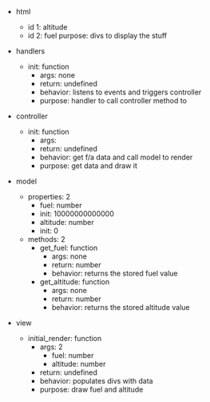 - html
	- id 1: altitude
	- id 2: fuel
		purpose: divs to display the stuff


- handlers
	- init: function
		- args: none
		- return: undefined
		- behavior: listens to events and triggers controller
		- purpose: handler to call controller method to


- controller
	- init: function
		- args: 
		- return: undefined
		- behavior: get f/a data and call model to render
		- purpose: get data and draw it


- model
	- properties: 2
		- fuel: number
		- init: 10000000000000
		- altitude: number
		- init: 0
	- methods: 2
		- get_fuel: function
			- args: none
			- return: number
			- behavior: returns the stored fuel value
		- get_altitude: function
			- args: none
			- return: number
			- behavior: returns the stored altitude value

- view
	- initial_render: function
		- args: 2
			- fuel: number
			- altitude: number
		- return: undefined
		- behavior: populates divs with data
		- purpose: draw fuel and altitude


